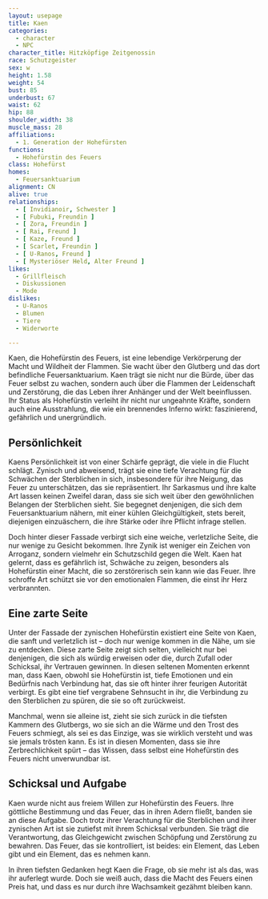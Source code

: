 ```yaml
---
layout: usepage
title: Kaen
categories:
  - character
  - NPC
character_title: Hitzköpfige Zeitgenossin
race: Schutzgeister
sex: w
height: 1.58
weight: 54
bust: 85
underbust: 67
waist: 62
hip: 88
shoulder_width: 38
muscle_mass: 28
affiliations:
  - 1. Generation der Hohefürsten
functions:
  - Hohefürstin des Feuers
class: Hohefürst
homes:
  - Feuersanktuarium
alignment: CN
alive: true
relationships:
  - [ Invidianoir, Schwester ]
  - [ Fubuki, Freundin ]
  - [ Zora, Freundin ]
  - [ Rai, Freund ]
  - [ Kaze, Freund ]
  - [ Scarlet, Freundin ]
  - [ U-Ranos, Freund ]
  - [ Mysteriöser Held, Alter Freund ]
likes:
  - Grillfleisch
  - Diskussionen
  - Mode
dislikes:
  - U-Ranos
  - Blumen
  - Tiere
  - Widerworte

---
```


Kaen, die Hohefürstin des Feuers, ist eine lebendige Verkörperung der Macht und Wildheit der Flammen. Sie wacht über den
Glutberg und das dort befindliche Feuersanktuarium. Kaen trägt sie nicht nur die Bürde, über das Feuer selbst zu wachen,
sondern auch über die Flammen der Leidenschaft und Zerstörung, die das Leben ihrer Anhänger und der Welt beeinflussen.
Ihr Status als Hohefürstin verleiht ihr nicht nur ungeahnte Kräfte, sondern auch eine Ausstrahlung, die wie ein
brennendes Inferno wirkt: faszinierend, gefährlich und unergründlich.

<!--more-->

## Persönlichkeit

Kaens Persönlichkeit ist von einer Schärfe geprägt, die viele in die Flucht schlägt. Zynisch und abweisend, trägt sie
eine tiefe Verachtung für die Schwächen der Sterblichen in sich, insbesondere für ihre Neigung, das Feuer zu
unterschätzen, das sie repräsentiert. Ihr Sarkasmus und ihre kalte Art lassen keinen Zweifel daran, dass sie sich weit
über den gewöhnlichen Belangen der Sterblichen sieht. Sie begegnet denjenigen, die sich dem Feuersanktuarium nähern, mit
einer kühlen Gleichgültigkeit, stets bereit, diejenigen einzuäschern, die ihre Stärke oder ihre Pflicht infrage stellen.

Doch hinter dieser Fassade verbirgt sich eine weiche, verletzliche Seite, die nur wenige zu Gesicht bekommen. Ihre Zynik
ist weniger ein Zeichen von Arroganz, sondern vielmehr ein Schutzschild gegen die Welt. Kaen hat gelernt, dass es
gefährlich ist, Schwäche zu zeigen, besonders als Hohefürstin einer Macht, die so zerstörerisch sein kann wie das Feuer.
Ihre schroffe Art schützt sie vor den emotionalen Flammen, die einst ihr Herz verbrannten.

## Eine zarte Seite

Unter der Fassade der zynischen Hohefürstin existiert eine Seite von Kaen, die sanft und verletzlich ist – doch nur
wenige kommen in die Nähe, um sie zu entdecken. Diese zarte Seite zeigt sich selten, vielleicht nur bei denjenigen, die
sich als würdig erweisen oder die, durch Zufall oder Schicksal, ihr Vertrauen gewinnen. In diesen seltenen Momenten
erkennt man, dass Kaen, obwohl sie Hohefürstin ist, tiefe Emotionen und ein Bedürfnis nach Verbindung hat, das sie oft
hinter ihrer feurigen Autorität verbirgt. Es gibt eine tief vergrabene Sehnsucht in ihr, die Verbindung zu den
Sterblichen zu spüren, die sie so oft zurückweist.

Manchmal, wenn sie alleine ist, zieht sie sich zurück in die tiefsten Kammern des Glutbergs, wo sie sich an die Wärme
und den Trost des Feuers schmiegt, als sei es das Einzige, was sie wirklich versteht und was sie jemals trösten kann. Es
ist in diesen Momenten, dass sie ihre Zerbrechlichkeit spürt – das Wissen, dass selbst eine Hohefürstin des Feuers nicht
unverwundbar ist.

## Schicksal und Aufgabe

Kaen wurde nicht aus freiem Willen zur Hohefürstin des Feuers. Ihre göttliche Bestimmung und das Feuer, das in ihren
Adern fließt, banden sie an diese Aufgabe. Doch trotz ihrer Verachtung für die Sterblichen und ihrer zynischen Art ist
sie zutiefst mit ihrem Schicksal verbunden. Sie trägt die Verantwortung, das Gleichgewicht zwischen Schöpfung und
Zerstörung zu bewahren. Das Feuer, das sie kontrolliert, ist beides: ein Element, das Leben gibt und ein Element, das es
nehmen kann.

In ihren tiefsten Gedanken hegt Kaen die Frage, ob sie mehr ist als das, was ihr auferlegt wurde. Doch sie weiß auch,
dass die Macht des Feuers einen Preis hat, und dass es nur durch ihre Wachsamkeit gezähmt bleiben kann.